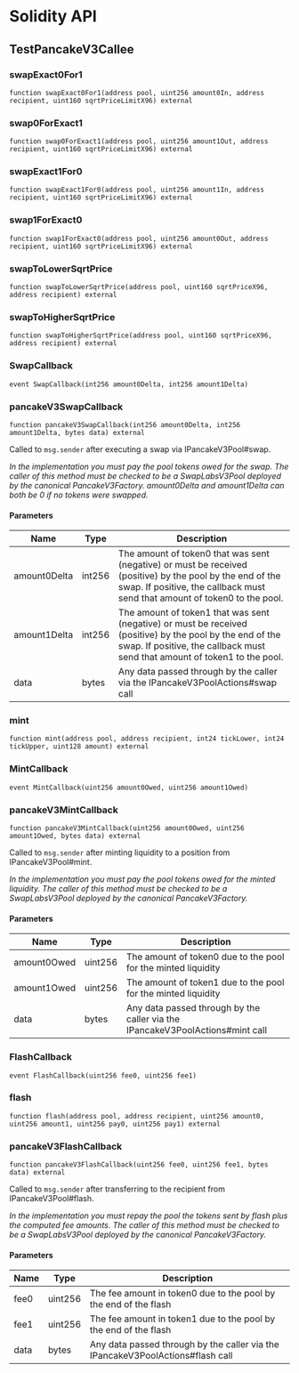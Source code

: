 # Solidity API

## TestPancakeV3Callee

### swapExact0For1

```solidity
function swapExact0For1(address pool, uint256 amount0In, address recipient, uint160 sqrtPriceLimitX96) external
```

### swap0ForExact1

```solidity
function swap0ForExact1(address pool, uint256 amount1Out, address recipient, uint160 sqrtPriceLimitX96) external
```

### swapExact1For0

```solidity
function swapExact1For0(address pool, uint256 amount1In, address recipient, uint160 sqrtPriceLimitX96) external
```

### swap1ForExact0

```solidity
function swap1ForExact0(address pool, uint256 amount0Out, address recipient, uint160 sqrtPriceLimitX96) external
```

### swapToLowerSqrtPrice

```solidity
function swapToLowerSqrtPrice(address pool, uint160 sqrtPriceX96, address recipient) external
```

### swapToHigherSqrtPrice

```solidity
function swapToHigherSqrtPrice(address pool, uint160 sqrtPriceX96, address recipient) external
```

### SwapCallback

```solidity
event SwapCallback(int256 amount0Delta, int256 amount1Delta)
```

### pancakeV3SwapCallback

```solidity
function pancakeV3SwapCallback(int256 amount0Delta, int256 amount1Delta, bytes data) external
```

Called to `msg.sender` after executing a swap via IPancakeV3Pool#swap.

_In the implementation you must pay the pool tokens owed for the swap.
The caller of this method must be checked to be a SwapLabsV3Pool deployed by the canonical PancakeV3Factory.
amount0Delta and amount1Delta can both be 0 if no tokens were swapped._

#### Parameters

| Name | Type | Description |
| ---- | ---- | ----------- |
| amount0Delta | int256 | The amount of token0 that was sent (negative) or must be received (positive) by the pool by the end of the swap. If positive, the callback must send that amount of token0 to the pool. |
| amount1Delta | int256 | The amount of token1 that was sent (negative) or must be received (positive) by the pool by the end of the swap. If positive, the callback must send that amount of token1 to the pool. |
| data | bytes | Any data passed through by the caller via the IPancakeV3PoolActions#swap call |

### mint

```solidity
function mint(address pool, address recipient, int24 tickLower, int24 tickUpper, uint128 amount) external
```

### MintCallback

```solidity
event MintCallback(uint256 amount0Owed, uint256 amount1Owed)
```

### pancakeV3MintCallback

```solidity
function pancakeV3MintCallback(uint256 amount0Owed, uint256 amount1Owed, bytes data) external
```

Called to `msg.sender` after minting liquidity to a position from IPancakeV3Pool#mint.

_In the implementation you must pay the pool tokens owed for the minted liquidity.
The caller of this method must be checked to be a SwapLabsV3Pool deployed by the canonical PancakeV3Factory._

#### Parameters

| Name | Type | Description |
| ---- | ---- | ----------- |
| amount0Owed | uint256 | The amount of token0 due to the pool for the minted liquidity |
| amount1Owed | uint256 | The amount of token1 due to the pool for the minted liquidity |
| data | bytes | Any data passed through by the caller via the IPancakeV3PoolActions#mint call |

### FlashCallback

```solidity
event FlashCallback(uint256 fee0, uint256 fee1)
```

### flash

```solidity
function flash(address pool, address recipient, uint256 amount0, uint256 amount1, uint256 pay0, uint256 pay1) external
```

### pancakeV3FlashCallback

```solidity
function pancakeV3FlashCallback(uint256 fee0, uint256 fee1, bytes data) external
```

Called to `msg.sender` after transferring to the recipient from IPancakeV3Pool#flash.

_In the implementation you must repay the pool the tokens sent by flash plus the computed fee amounts.
The caller of this method must be checked to be a SwapLabsV3Pool deployed by the canonical PancakeV3Factory._

#### Parameters

| Name | Type | Description |
| ---- | ---- | ----------- |
| fee0 | uint256 | The fee amount in token0 due to the pool by the end of the flash |
| fee1 | uint256 | The fee amount in token1 due to the pool by the end of the flash |
| data | bytes | Any data passed through by the caller via the IPancakeV3PoolActions#flash call |

